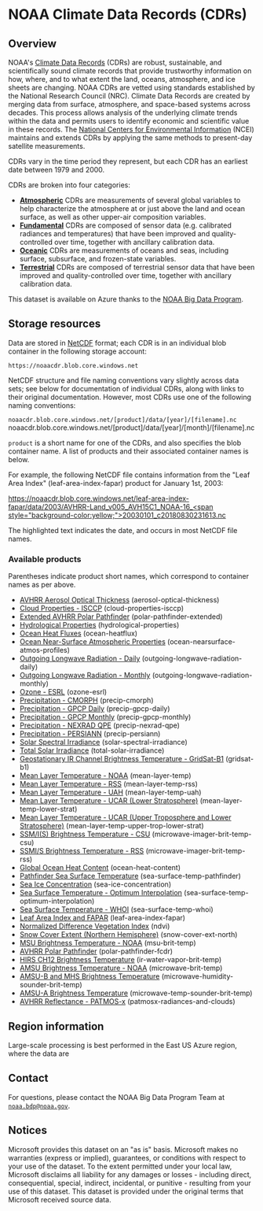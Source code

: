 # NOAA Climate Data Records (CDRs)

## Overview

NOAA's [Climate Data Records](https://www.ncei.noaa.gov/products/climate-data-records) (CDRs) are robust, sustainable, and scientifically sound climate records that provide trustworthy information on how, where, and to what extent the land, oceans, atmosphere, and ice sheets are changing. NOAA CDRs are vetted using standards established by the National Research Council (NRC).  Climate Data Records are created by merging data from surface, atmosphere, and space-based systems across decades.  This process allows analysis of the underlying climate trends within the data and permits users to identify economic and scientific value in these records.  The [National Centers for Environmental Information](https://ncei.noaa.gov) (NCEI) maintains and extends CDRs by applying the same methods to present-day satellite measurements.

CDRs vary in the time period they represent, but each CDR has an earliest date between 1979 and 2000.

CDRs are broken into four categories:

* [<b>Atmospheric</b>](https://www.ncei.noaa.gov/products/climate-data-records/atmospheric) CDRs are measurements of several global variables to help characterize the atmosphere at or just above the land and ocean surface, as well as other upper-air composition variables.
* [<b>Fundamental</b>](https://www.ncei.noaa.gov/products/climate-data-records/fundamental) CDRs are composed of sensor data (e.g. calibrated radiances and temperatures) that have been improved and quality-controlled over time, together with ancillary calibration data.
* [<b>Oceanic</b>](https://www.ncei.noaa.gov/products/climate-data-records/oceanic) CDRs are measurements of oceans and seas, including surface, subsurface, and frozen-state variables.
* [<b>Terrestrial</b>](https://www.ncei.noaa.gov/products/climate-data-records/terrestrial) CDRs are composed of terrestrial sensor data that have been improved and quality-controlled over time, together with ancillary calibration data.

This dataset is available on Azure thanks to the [NOAA Big Data Program](https://www.noaa.gov/organization/information-technology/big-data-program).


## Storage resources

Data are stored in [NetCDF](https://www.unidata.ucar.edu/software/netcdf/) format; each CDR is in an individual blob container in the following storage account:

`https://noaacdr.blob.core.windows.net`

NetCDF structure and file naming conventions vary slightly across data sets; see below for documentation of individual CDRs, along with links to their original documentation.  However, most CDRs use one of the following naming conventions:

`noaacdr.blob.core.windows.net/[product]/data/[year]/[filename].nc
`noaacdr.blob.core.windows.net/[product]/data/[year]/[month]/[filename].nc

`product` is a short name for one of the CDRs, and also specifies the blob container name.  A list of products and their associated container names is below.

For example, the following NetCDF file contains information from the "Leaf Area Index" (leaf-area-index-fapar) product for January 1st, 2003:

[https://noaacdr.blob.core.windows.net/leaf-area-index-fapar/data/2003/AVHRR-Land_v005_AVH15C1_NOAA-16_<span style="background-color:yellow;">20030101</span>_c20180830231613.nc](https://noaacdr.blob.core.windows.net/leaf-area-index-fapar/data/2003/AVHRR-Land_v005_AVH15C1_NOAA-16_20030101_c20180830231613.nc)

The highlighted text indicates the date, and occurs in most NetCDF file names.


### Available products

Parentheses indicate product short names, which correspond to container names as per above.

* <a href="https://www.ncei.noaa.gov/products/climate-data-records/avhrr-aerosol-optical-thickness">AVHRR Aerosol Optical Thickness</a> (aerosol-optical-thickness)
* <a href="https://www.ncei.noaa.gov/products/climate-data-records/cloud-properties-isccp">Cloud Properties - ISCCP</a> (cloud-properties-isccp)
* <a href="https://www.ncei.noaa.gov/products/climate-data-records/extended-avhrr-polar-pathfinder">Extended AVHRR Polar Pathfinder</a> (polar-pathfinder-extended)
* <a href="https://www.ncei.noaa.gov/products/climate-data-records/hydrological-properties">Hydrological Properties</a> (hydrological-properties)
* <a href="https://www.ncei.noaa.gov/products/climate-data-records/ocean-heat-fluxes">Ocean Heat Fluxes</a> (ocean-heatflux)
* <a href="https://www.ncei.noaa.gov/products/climate-data-records/ocean-near-surface-atmosphere">Ocean Near-Surface Atmospheric Properties</a> (ocean-nearsurface-atmos-profiles)
* <a href="https://www.ncei.noaa.gov/products/climate-data-records/outgoing-longwave-radiation-daily">Outgoing Longwave Radiation - Daily</a> (outgoing-longwave-radiation-daily)
* <a href="https://www.ncei.noaa.gov/products/climate-data-records/outgoing-longwave-radiation-monthly">Outgoing Longwave Radiation - Monthly</a> (outgoing-longwave-radiation-monthly)
* <a href="https://www.ncei.noaa.gov/products/climate-data-records/ozone-esrl">Ozone - ESRL</a> (ozone-esrl)
* <a href="https://www.ncei.noaa.gov/products/climate-data-records/precipitation-cmorph">Precipitation - CMORPH</a> (precip-cmorph)
* <a href="https://www.ncei.noaa.gov/products/climate-data-records/precipitation-gpcp-daily">Precipitation - GPCP Daily</a> (precip-gpcp-daily)
* <a href="https://www.ncei.noaa.gov/products/climate-data-records/precipitation-gpcp-monthly">Precipitation - GPCP Monthly</a> (precip-gpcp-monthly)
* <a href="https://www.ncei.noaa.gov/products/climate-data-records/precipitation-nexrad-qpe">Precipitation - NEXRAD QPE</a> (precip-nexrad-qpe)
* <a href="https://www.ncei.noaa.gov/products/climate-data-records/precipitation-persiann">Precipitation - PERSIANN</a> (precip-persiann)
* <a href="https://www.ncei.noaa.gov/products/climate-data-records/solar-spectral-irradiance">Solar Spectral Irradiance</a> (solar-spectral-irradiance)
* <a href="https://www.ncei.noaa.gov/products/climate-data-records/total-solar-irradiance">Total Solar Irradiance</a> (total-solar-irradiance)
* <a href="https://www.ncei.noaa.gov/products/climate-data-records/geostationary-IR-channel-brightness-temperature">Geostationary IR Channel Brightness Temperature - GridSat-B1</a> (gridsat-b1)
* <a href="https://www.ncei.noaa.gov/products/climate-data-records/mean-layer-temperature-noaa">Mean Layer Temperature - NOAA</a> (mean-layer-temp)
* <a href="https://www.ncei.noaa.gov/products/climate-data-records/mean-layer-temperature-rss">Mean Layer Temperature - RSS</a> (mean-layer-temp-rss)
* <a href="https://www.ncei.noaa.gov/products/climate-data-records/mean-layer-temperature-uah">Mean Layer Temperature - UAH</a> (mean-layer-temp-uah)
* <a href="https://www.ncei.noaa.gov/products/climate-data-records/mean-layer-temperature-ucar-lower-strat">Mean Layer Temperature - UCAR (Lower Stratosphere)</a> (mean-layer-temp-lower-strat)
* <a href="https://www.ncei.noaa.gov/products/climate-data-records/mean-layer-temperature-ucar">Mean Layer Temperature - UCAR (Upper Troposphere and Lower Stratosphere)</a> (mean-layer-temp-upper-trop-lower-strat)
* <a href="https://www.ncei.noaa.gov/products/climate-data-records/ssmis-brightness-temperature-csu">SSM/I(S) Brightness Temperature - CSU</a> (microwave-imager-brit-temp-csu)
* <a href="https://www.ncei.noaa.gov/products/climate-data-records/ssmis-brightness-temperature-rss">SSMI/S Brightness Temperature - RSS</a> (microwave-imager-brit-temp-rss)
* <a href="https://www.ncei.noaa.gov/products/climate-data-records/global-ocean-heat-content">Global Ocean Heat Content</a> (ocean-heat-content)
* <a href="https://www.ncei.noaa.gov/products/climate-data-records/pathfinder-sea-surface-temperature">Pathfinder Sea Surface Temperature</a> (sea-surface-temp-pathfinder)
* <a href="https://www.ncei.noaa.gov/products/climate-data-records/sea-ice-concentration">Sea Ice Concentration</a> (sea-ice-concentration)
* <a href="https://www.ncei.noaa.gov/products/climate-data-records/sea-surface-temperature-optimum-interpolation">Sea Surface Temperature - Optimum Interpolation</a> (sea-surface-temp-optimum-interpolation)
* <a href="https://www.ncei.noaa.gov/products/climate-data-records/sea-surface-temperature-whoi">Sea Surface Temperature - WHOI</a> (sea-surface-temp-whoi)
* <a href="https://www.ncei.noaa.gov/products/climate-data-records/leaf-area-index-and-fapar">Leaf Area Index and FAPAR</a> (leaf-area-index-fapar)
* <a href="https://www.ncei.noaa.gov/products/climate-data-records/normalized-difference-vegetation-index">Normalized Difference Vegetation Index</a> (ndvi)
* <a href="https://www.ncei.noaa.gov/products/climate-data-records/snow-cover-extent">Snow Cover Extent (Northern Hemisphere)</a> (snow-cover-ext-north)
* <a href="https://www.ncei.noaa.gov/products/climate-data-records/msu-brightness-temperature-noaa">MSU Brightness Temperature - NOAA</a> (msu-brit-temp)
* <a href="https://www.ncei.noaa.gov/products/climate-data-records/avhrr-polar-pathfinder">AVHRR Polar Pathfinder</a> (polar-pathfinder-fcdr)
* <a href="https://www.ncei.noaa.gov/products/climate-data-records/hirs-ch12-brightness-temperature">HIRS CH12 Brightness Temperature</a> (ir-water-vapor-brit-temp)
* <a href="https://www.ncei.noaa.gov/products/climate-data-records/amsu-brightness-temperature-noaa">AMSU Brightness Temperature - NOAA</a> (microwave-brit-temp)
* <a href="https://www.ncei.noaa.gov/products/climate-data-records/amsu-b-and-mhs-brightness-temperature">AMSU-B and MHS Brightness Temperature</a> (microwave-humidity-sounder-brit-temp)
* <a href="https://www.ncei.noaa.gov/products/climate-data-records/amsu-a-brightness-temperature">AMSU-A Brightness Temperature</a> (microwave-temp-sounder-brit-temp)
* <a href="https://www.ncei.noaa.gov/products/climate-data-records/avhrr-reflectance-patmos">AVHRR Reflectance - PATMOS-x</a> (patmosx-radiances-and-clouds)


## Region information

Large-scale processing is best performed in the East US Azure region, where the data are 


## Contact

For questions, please contact the NOAA Big Data Program Team at [`noaa.bdp@noaa.gov`](mailto:noaa.bdp@noaa.gov?subject=azure%20cdr%20question).


## Notices

Microsoft provides this dataset on an "as is" basis.  Microsoft makes no warranties (express or implied), guarantees, or conditions with respect to your use of the dataset.  To the extent permitted under your local law, Microsoft disclaims all liability for any damages or losses - including direct, consequential, special, indirect, incidental, or punitive - resulting from your use of this dataset.  This dataset is provided under the original terms that Microsoft received source data.
